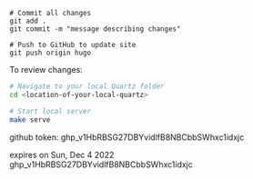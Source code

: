 ```shell
# Commit all changes
git add .
git commit -m "message describing changes"

# Push to GitHub to update site
git push origin hugo
```
To review changes:
```bash
# Navigate to your local Quartz folder
cd <location-of-your-local-quartz>

# Start local server
make serve
```

github token: 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

expires on Sun, Dec 4 2022
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
